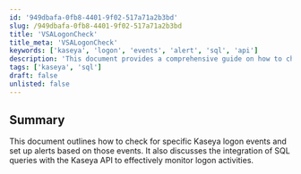 ```yaml
---
id: '949dbafa-0fb8-4401-9f02-517a71a2b3bd'
slug: /949dbafa-0fb8-4401-9f02-517a71a2b3bd
title: 'VSALogonCheck'
title_meta: 'VSALogonCheck'
keywords: ['kaseya', 'logon', 'events', 'alert', 'sql', 'api']
description: 'This document provides a comprehensive guide on how to check for specific logon events in Kaseya and set up alerts based on those events. It covers the integration of SQL queries with the Kaseya API to efficiently monitor logon activities.'
tags: ['kaseya', 'sql']
draft: false
unlisted: false
---
```


## Summary

This document outlines how to check for specific Kaseya logon events and set up alerts based on those events. It also discusses the integration of SQL queries with the Kaseya API to effectively monitor logon activities.


